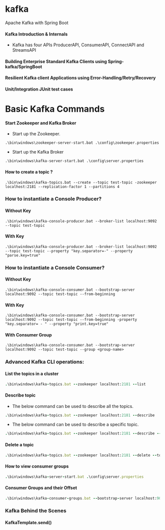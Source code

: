 # kafka
Apache Kafka with Spring Boot
#### Kafka Introduction & Internals
- Kafka has four APIs ProducerAPI, ConsumerAPI, ConnectAPI and StreamsAPI
#### Building Enterprise Standard Kafka Clients using Spring-kafka/SpringBoot
#### Resilient Kafka client Applications using Error-Handling/Retry/Recovery
#### Unit/Integration JUnit test cases

# Basic Kafka Commands

#### Start Zookeeper and Kafka Broker
- Start up the Zookeeper.
```
.\bin\windows\zookeeper-server-start.bat .\config\zookeeper.properties
```
- Start up the Kafka Broker
```
.\bin\windows\kafka-server-start.bat .\config\server.properties
```
#### How to create a topic ?
```
.\bin\windows\kafka-topics.bat --create --topic test-topic -zookeeper localhost:2181 --replication-factor 1 --partitions 4
```
### How to instantiate a Console Producer?
#### Without Key
```
.\bin\windows\kafka-console-producer.bat --broker-list localhost:9092 --topic test-topic
```
#### With Key
```
.\bin\windows\kafka-console-producer.bat --broker-list localhost:9092 --topic test-topic --property "key.separator=-" --property "parse.key=true"
```
### How to instantiate a Console Consumer?
#### Without Key
```
.\bin\windows\kafka-console-consumer.bat --bootstrap-server localhost:9092 --topic test-topic --from-beginning
```
#### With Key
```
.\bin\windows\kafka-console-consumer.bat --bootstrap-server localhost:9092 --topic test-topic --from-beginning -property "key.separator= - " --property "print.key=true"
```
#### With Consumer Group
```
.\bin\windows\kafka-console-consumer.bat --bootstrap-server localhost:9092 --topic test-topic --group <group-name>
```

### Advanced Kafka CLI operations:

#### List the topics in a cluster
``` ruby
.\bin\windows\kafka-topics.bat --zookeeper localhost:2181 --list
```
#### Describe topic
- The below command can be used to describe all the topics.
``` ruby
.\bin\windows\kafka-topics.bat --zookeeper localhost:2181 --describe
```
- The below command can be used to describe a specific topic.
``` ruby
.\bin\windows\kafka-topics.bat --zookeeper localhost:2181 --describe --topic <topic-name>
```

#### Delete a topic
``` ruby
.\bin\windows\kafka-topics.bat --zookeeper localhost:2181 --delete --topic <topic-name>
```
#### How to view consumer groups
``` ruby
.\bin\windows\kafka-server-start.bat .\config\server.properties
```
#### Consumer Groups and their Offset
``` ruby
.\bin\windows\kafka-consumer-groups.bat --bootstrap-server localhost:9092 --describe --group console-consumer-27773
```
### Kafka Behind the Scenes
#### KafkaTemplate.send()


